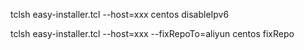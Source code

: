 tclsh easy-installer.tcl --host=xxx centos disableIpv6

tclsh easy-installer.tcl --host=xxx --fixRepoTo=aliyun centos fixRepo
